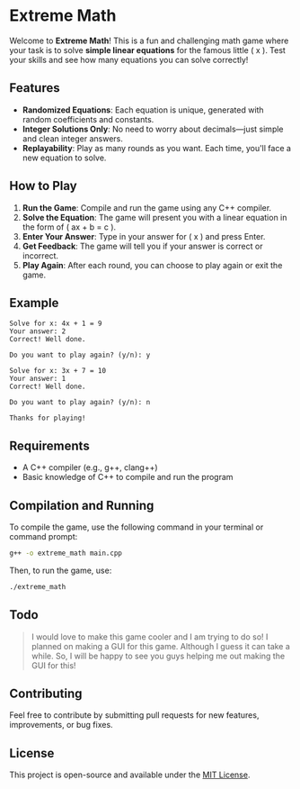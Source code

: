 # Extreme Math

Welcome to **Extreme Math**! This is a fun and challenging math game where your task is to solve **simple linear equations** for the famous little \( x \). Test your skills and see how many equations you can solve correctly!

## Features
- **Randomized Equations**: Each equation is unique, generated with random coefficients and constants.
- **Integer Solutions Only**: No need to worry about decimals—just simple and clean integer answers.
- **Replayability**: Play as many rounds as you want. Each time, you'll face a new equation to solve.

## How to Play
1. **Run the Game**: Compile and run the game using any C++ compiler.
2. **Solve the Equation**: The game will present you with a linear equation in the form of \( ax + b = c \).
3. **Enter Your Answer**: Type in your answer for \( x \) and press Enter.
4. **Get Feedback**: The game will tell you if your answer is correct or incorrect.
5. **Play Again**: After each round, you can choose to play again or exit the game.

## Example
```plaintext
Solve for x: 4x + 1 = 9
Your answer: 2
Correct! Well done.

Do you want to play again? (y/n): y

Solve for x: 3x + 7 = 10
Your answer: 1
Correct! Well done.

Do you want to play again? (y/n): n

Thanks for playing!
```

## Requirements
- A C++ compiler (e.g., g++, clang++)
- Basic knowledge of C++ to compile and run the program

## Compilation and Running
To compile the game, use the following command in your terminal or command prompt:

```bash
g++ -o extreme_math main.cpp
```

Then, to run the game, use:

```bash
./extreme_math
```
## Todo
> I would love to make this game cooler and I am trying to do so! I planned on making a GUI for this game. Although I guess it can take a while. So, I will be happy to see you guys helping me out making the GUI for this!
## Contributing
Feel free to contribute by submitting pull requests for new features, improvements, or bug fixes.

## License
This project is open-source and available under the [MIT License](LICENSE).